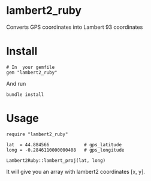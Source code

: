 # lambert2_ruby
Converts GPS coordinates into Lambert 93 coordinates

# Install
```
# In  your gemfile
gem "lambert2_ruby"
```
And run
```
bundle install
```

# Usage
```
require "lambert2_ruby"

lat  = 44.884566             # gps_latitude
long = -0.2846110000000408   # gps_longitude

Lambert2Ruby::lambert_proj(lat, long)
```

It will give you an array with lambert2 coordinates [x, y].
